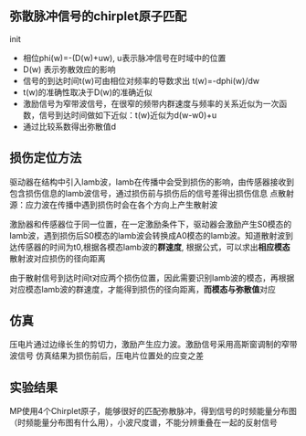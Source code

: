 ## 弥散脉冲信号的chirplet原子匹配
init
* 相位phi(w)=-(D(w)+uw), u表示脉冲信号在时域中的位置
* D(w) 表示弥散效应的影响
* 信号的到达时间t(w)可由相位对频率的导数求出 t(w)=-dphi(w)/dw
* t(w)的准确性取决于D(w)的准确近似
* 激励信号为窄带波信号，在很窄的频带内群速度与频率的关系近似为一次函数，信号到达时间做如下近似：t(w)近似为d(w-w0)+u
* 通过比较系数得出弥散值d 

## 损伤定位方法
驱动器在结构中引入lamb波，lamb在传播中会受到损伤的影响，由传感器接收到包含损伤信息的lamb波信号，通过损伤前与损伤后的信号差得出损伤信息
点散射源：应力波在传播中遇到损伤时会在各个方向上产生散射波

激励器和传感器位于同一位置，在一定激励条件下，驱动器会激励产生S0模态的lamb波，遇到损伤后S0模态的lamb波会转换成A0模态的lamb波。知道散射波到达传感器的时间为t0,根据各模态lamb波的**群速度**, 根据公式，可以求出**相应模态**散射波对应损伤的径向距离

由于散射信号到达时间t对应两个损伤位置，因此需要识别lamb波的模态，再根据对应模态lamb波的群速度，才能得到损伤的径向距离，**而模态与弥散值**对应

## 仿真
压电片通过边缘长生的剪切力，激励产生应力波。激励信号采用高斯窗调制的窄带波信号
仿真结果为损伤前后，压电片位置处的应变之差
## 实验结果
MP使用4个Chirplet原子，能够很好的匹配弥散脉冲，得到信号的时频能量分布图（时频能量分布图有什么用），小波尺度谱，不能分辨重叠在一起的反射信号
